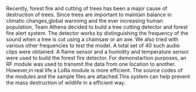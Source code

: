Recently, forest fire and cutting of trees has been a major cause of destruction of trees. Since trees are important to maintain balance in climatic changes,global warmimg and the ever increasing human population, Team Athena decided to build a tree cutting detector and forest fire alert system. The detector works by distinguishing the frequency of the sound when a tree is cut using a chainsaw or an axe. We also tried with various other frequencies to test the model. A total set of 40 such audio clips were obtained. A flame sensor and  a humidity and temperature sensor were used to build the forest fire detector. For demonstartion purposes, an RF module was used to transmit the data from one location to another. However,in real life a LoRa module is more efficient. The source codes of the modules and the sample files are attached.This system can help prevent the mass destruction of wildlife in  a efficient way.
